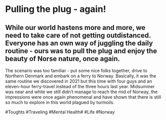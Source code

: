 # Pulling the plug - again!

## While our world hastens more and more, we need to take care of not getting outdistanced. Everyone has an own way of juggling the daily routine - ours was to pull the plug and enjoy the beauty of Norse nature, once again.

The scenario was too familiar - put some nice folks together, drive to Northern Denmark and embark on a ferry to Norway. Basically, it was the same routine we discovered in 2021 but this time with four guys and an eleven-hour ferry-travel instead of the three hours last year. Midsummer was near and while we still didn’t manage to reach the mid of Norway, the impressions were once again phenomenal and have shown that there is still so much to explore in this world plagued by turmoils.





#Toughts #Traveling #Mental Health# #Life #Norway